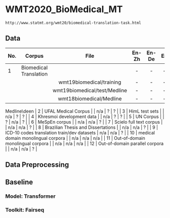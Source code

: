 # WMT2020_BioMedical_MT 
	http://www.statmt.org/wmt20/biomedical-translation-task.html

## Data

| No. | Corpus | File| En-Zh  | En-De | En |
| --- | :---: | :---: | :---: | :---: | :---:  |
| 1   | Biomedical Translation             |                               | -   | -   | - |
|     |                                    | wmt19biomedical/training      | -   | -   | - |
|     |                                    | wmt19biomedical/test/Medline  | -   | -   | - |
|     |                                    | wmt18biomedical/Medline       | -   | -   | - |

Medline\deen
| 2   | UFAL Medical Corpus                |                 | n/a | ?   | ? |
| 3   | HimL test sets                     |                 | n/a | ?   | ? |
| 4   | Khresmoi development data          |                 | n/a | ?   | ? |
| 5   | UN Corpus                          |                 | ?   | n/a | ? |
| 6   | MeSpEn corpus                      |                 | n/a | n/a | ? |
| 7   | Scielo full text corpus            |                 | n/a | n/a | ? |
| 8   | Brazilian Thesis and Dissertations |                 | n/a | n/a | ? |
| 9   | ICD-10 codes translation train/dev datasets | n/a | n/a | ? |
| 10  | medical domain monolingual corpora |                 | n/a | n/a | n/a |
| 11  | Out-of-domain monolingual corpora  |                 | n/a | n/a | n/a |
| 12  | Out-of-domain parallel corpora     |                 | n/a | n/a | ? |

## Data Preprocessing
 

## Baseline
### Model:    Transformer
### Toolkit:  Fairseq




